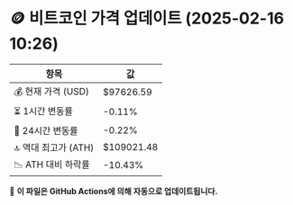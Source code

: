 # 🪙 비트코인 가격 업데이트 (2025-02-16 10:26)

| 항목                | 값 |
|--------------------|----------------|
| 💰 현재 가격 (USD) | $97626.59 |
| ⏳ 1시간 변동률    | -0.11% |
| 📆 24시간 변동률   | -0.22% |
| 🔝 역대 최고가 (ATH) | $109021.48 |
| 📉 ATH 대비 하락률 | -10.43% |

🔄 **이 파일은 GitHub Actions에 의해 자동으로 업데이트됩니다.**
